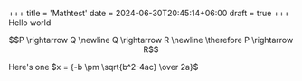 +++
title = 'Mathtest'
date = 2024-06-30T20:45:14+06:00
draft = true
+++
Hello world  


$$P \rightarrow Q \newline
Q \rightarrow R \newline
\therefore P \rightarrow R$$  

Here's one $x = {-b \pm \sqrt{b^2-4ac} \over 2a}$
